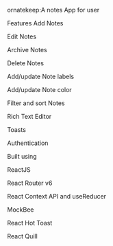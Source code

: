 ornatekeep:A notes App for user


Features
Add Notes

Edit Notes

Archive Notes

Delete Notes


Add/update Note labels


Add/update Note color

Filter and sort Notes

Rich Text Editor

Toasts

Authentication

Built using

ReactJS

React Router v6

React Context API and useReducer

MockBee


React Hot Toast

React Quill
